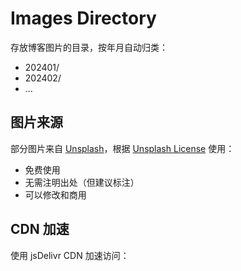 # Images Directory

存放博客图片的目录，按年月自动归类：
- 202401/
- 202402/
- ...

## 图片来源
部分图片来自 [Unsplash](https://unsplash.com/)，根据 [Unsplash License](https://unsplash.com/license) 使用：
- 免费使用
- 无需注明出处（但建议标注）
- 可以修改和商用

## CDN 加速
使用 jsDelivr CDN 加速访问：
```https:%2F%2Fcdn.jsdelivr.net%2Fgh%2F%E7%94%A8%E6%88%B7%E5%90%8D%2Fimage-hosting%40main%2Fimages%2F%E5%B9%B4%E6%9C%88%2F%E5%9B%BE%E7%89%87%E5%90%8D%E7%A7%B0%60%60%60
